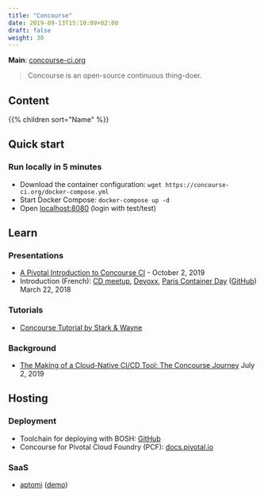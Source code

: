 ```yaml
---
title: "Concourse"
date: 2019-09-13T15:10:09+02:00
draft: false
weight: 30
---
```


**Main**: [concourse-ci.org](https://concourse-ci.org/)

> Concourse is an open-source continuous thing-doer.

## Content

{{% children sort="Name" %}}

## Quick start

### Run locally in 5 minutes

- Download the container configuration: `wget https://concourse-ci.org/docker-compose.yml`
- Start Docker Compose: `docker-compose up -d`
- Open [localhost:8080](http://localhost:8080/) (login with test/test)

## Learn

### Presentations

- [A Pivotal Introduction to Concourse CI](https://www.youtube.com/watch?v=0bi_EWzhPvs&amp=&feature=youtu.be) - October 2, 2019
- Introduction (French): [CD meetup](https://www.youtube.com/watch?v=IytJAamVdCs), [Devoxx](https://www.youtube.com/watch?v=moiSC3gmCew), [Paris Container Day](https://www.youtube.com/watch?v=Qv9FsIlyN-U) ([GitHub](https://github.com/Kehrlann/concourse-demo)) March 22, 2018

### Tutorials

- [Concourse Tutorial by Stark & Wayne](https://concoursetutorial.com/)

### Background

- [The Making of a Cloud-Native CI/CD Tool: The Concourse Journey](https://content.pivotal.io/blog/the-making-of-a-cloud-native-ci-cd-tool-the-concourse-journey) July 2, 2019

## Hosting

### Deployment

- Toolchain for deploying with BOSH: [GitHub](https://github.com/concourse/concourse-bosh-deployment)
- Concourse for Pivotal Cloud Foundry (PCF): [docs.pivotal.io](https://docs.pivotal.io/concourse-pcf/v5/installation/)

### SaaS

- [aptomi](https://aptomi.io/) ([demo](https://cd.demo.aptomi.io/))
